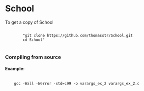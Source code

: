 <h1>School</h1>


To get a copy of School

<pre>
<code>
		"git clone https://github.com/thomasstr/School.git
		cd School"
</code>
</pre>


<h3>Compiling from source</h3>

<h4>Example:</h4>
<code>
	gcc -Wall -Werror -std=c99 -o varargs_ex_2 varargs_ex_2.c
</code>